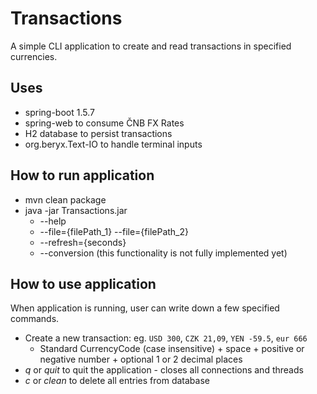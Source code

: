 Transactions
============

A simple CLI application to create and read transactions in specified currencies.

Uses
----
- spring-boot 1.5.7
- spring-web to consume ČNB FX Rates 
- H2 database to persist transactions
- org.beryx.Text-IO to handle terminal inputs

How to run application
----------------------
- mvn clean package
- java -jar Transactions.jar
    - --help
    - --file={filePath_1} --file={filePath_2}
    - --refresh={seconds}
    - --conversion (this functionality is not fully implemented yet)


How to use application
----------------------
When application is running, user can write down a few specified commands.
- Create a new transaction: eg. `USD 300`, `CZK 21,09`, `YEN -59.5`, `eur 666`
    - Standard CurrencyCode (case insensitive) + space + positive or negative number + optional 1 or 2 decimal places
- *q* or *quit* to quit the application - closes all connections and threads
- *c* or *clean* to delete all entries from database

